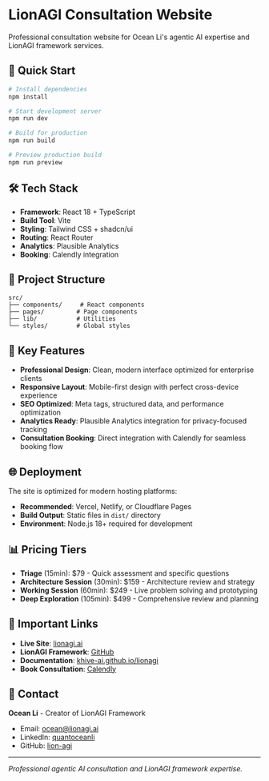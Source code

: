 # LionAGI Consultation Website

Professional consultation website for Ocean Li's agentic AI expertise and LionAGI framework services.

## 🚀 Quick Start

```bash
# Install dependencies
npm install

# Start development server
npm run dev

# Build for production
npm run build

# Preview production build
npm run preview
```

## 🛠 Tech Stack

- **Framework**: React 18 + TypeScript
- **Build Tool**: Vite
- **Styling**: Tailwind CSS + shadcn/ui
- **Routing**: React Router
- **Analytics**: Plausible Analytics
- **Booking**: Calendly integration

## 📂 Project Structure

```
src/
├── components/     # React components
├── pages/         # Page components  
├── lib/           # Utilities
└── styles/        # Global styles
```

## 🎯 Key Features

- **Professional Design**: Clean, modern interface optimized for enterprise clients
- **Responsive Layout**: Mobile-first design with perfect cross-device experience
- **SEO Optimized**: Meta tags, structured data, and performance optimization
- **Analytics Ready**: Plausible Analytics integration for privacy-focused tracking
- **Consultation Booking**: Direct integration with Calendly for seamless booking flow

## 🌐 Deployment

The site is optimized for modern hosting platforms:

- **Recommended**: Vercel, Netlify, or Cloudflare Pages
- **Build Output**: Static files in `dist/` directory
- **Environment**: Node.js 18+ required for development

## 📊 Pricing Tiers

- **Triage** (15min): $79 - Quick assessment and specific questions
- **Architecture Session** (30min): $159 - Architecture review and strategy  
- **Working Session** (60min): $249 - Live problem solving and prototyping
- **Deep Exploration** (105min): $499 - Comprehensive review and planning

## 🔗 Important Links

- **Live Site**: [lionagi.ai](https://lionagi.ai)
- **LionAGI Framework**: [GitHub](https://github.com/khive-ai/lionagi)
- **Documentation**: [khive-ai.github.io/lionagi](https://khive-ai.github.io/lionagi/)
- **Book Consultation**: [Calendly](https://calendly.com/ocean-lionagi)

## 📧 Contact

**Ocean Li** - Creator of LionAGI Framework
- Email: ocean@lionagi.ai
- LinkedIn: [quantoceanli](https://www.linkedin.com/in/quantoceanli/)
- GitHub: [lion-agi](https://github.com/lion-agi)

---

*Professional agentic AI consultation and LionAGI framework expertise.*